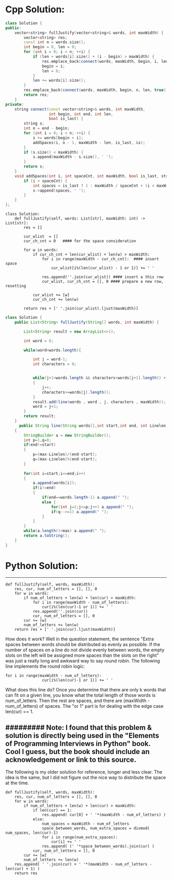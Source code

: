 # Cpp Solution:
```cpp
class Solution {
public:
    vector<string> fullJustify(vector<string>& words, int maxWidth) {
        vector<string> res;
        const int n = words.size();
        int begin = 0, len = 0;
        for (int i = 0; i < n; ++i) {
            if (len + words[i].size() + (i - begin) > maxWidth) {
                res.emplace_back(connect(words, maxWidth, begin, i, len, false));
                begin = i;
                len = 0;
            }
            len += words[i].size();
        }
        res.emplace_back(connect(words, maxWidth, begin, n, len, true));
        return res;
    }
private:
    string connect(const vector<string>& words, int maxWidth,
                   int begin, int end, int len,
                   bool is_last) {
        string s;
        int n = end - begin;
        for (int i = 0; i < n; ++i) {
            s += words[begin + i];
            addSpaces(i, n - 1, maxWidth - len, is_last, &s);
        }
        if (s.size() < maxWidth) {
            s.append(maxWidth - s.size(), ' ');
        }
        return s;
    }
    void addSpaces(int i, int spaceCnt, int maxWidth, bool is_last, string *s) {
        if (i < spaceCnt) {
            int spaces = is_last ? 1 : maxWidth / spaceCnt + (i < maxWidth % spaceCnt);
            s->append(spaces, ' ');
        }
    }
};
```

```Python3
class Solution:
    def fullJustify(self, words: List[str], maxWidth: int) -> List[str]:
        res = []
        
        cur_wlist  = []
        cur_ch_cnt = 0   #### for the space consideration
     
        for w in words: 
            if cur_ch_cnt + len(cur_wlist) + len(w) > maxWidth:
                for i in range(maxWidth - cur_ch_cnt):  #### insert space
                    cur_wlist[i%(len(cur_wlist) - 1 or 1)] += ' '
               
                res.append(''.join(cur_wlist)) #### insert a this row 
                cur_wlist, cur_ch_cnt = [], 0 #### prepare a new row, resetting
                
            cur_wlist += [w]
            cur_ch_cnt += len(w)
            
        return res + [' '.join(cur_wlist).ljust(maxWidth)]
```

```Java
class Solution {
    public List<String> fullJustify(String[] words, int maxWidth) {

        List<String> result = new ArrayList<>();

        int word = 0;

        while(word<words.length){

            int j = word-1;
            int characters = 0;


            while(j+1<words.length && characters+words[j+1].length() + j+1-word<=maxWidth)
            {
                j++;
                characters+=words[j].length();
            }
            result.add(line(words , word , j, characters , maxWidth));
            word = j+1;
        }
        return result;
    }
      public String line(String words[],int start,int end, int Linelen,int max)
    {
        StringBuilder a = new StringBuilder();
        int p=1,q=0;
        if(end!=start)
        {
            p=(max-Linelen)/(end-start);
            q=(max-Linelen)%(end-start);
        }
        
        for(int i=start;i<=end;i++)
        {
            a.append(words[i]);
            if(i!=end)
            {
                if(end==words.length-1) a.append(" ");
                else {
                    for(int j=1;j<=p;j++) a.append(" ");
                    if(q-->=1) a.append(" ");
                }
            }
        }
        while(a.length()<max) a.append(" ");
        return a.toString();
    }
}
```



# Python Solution:
-----------------------------------------
    def fullJustify(self, words, maxWidth):
        res, cur, num_of_letters = [], [], 0
        for w in words:
            if num_of_letters + len(w) + len(cur) > maxWidth:
                for i in range(maxWidth - num_of_letters):
                    cur[i%(len(cur)-1 or 1)] += ' '
                res.append(''.join(cur))
                cur, num_of_letters = [], 0
            cur += [w]
            num_of_letters += len(w)
        return res + [' '.join(cur).ljust(maxWidth)]

How does it work? Well in the question statement, the sentence "Extra spaces between words should be distributed as evenly as possible. If the number of spaces on a line do not divide evenly between words, the empty slots on the left will be assigned more spaces than the slots on the right" was just a really long and awkward way to say *round robin*. The following line implements the round robin logic: 

    for i in range(maxWidth - num_of_letters):
                    cur[i%(len(cur)-1 or 1)] += ' '

What does this line do? Once you determine that there are only k words that can fit on a given line, you know what the total length of those words is num_of_letters. Then the rest are spaces, and there are (maxWidth - num_of_letters) of spaces. The "or 1" part is for dealing with the edge case len(cur) == 1.

######### Note: I found that this problem & solution is directly being used in the "Elements of Programming Interviews in Python" book. Cool I guess, but the book should include an acknowledgement or link to this source.
-----------------------------------------
The following is my older solution for reference, longer and less clear. The idea is the same, but I did not figure out the nice way to distribute the space at the time.

    def fullJustify(self, words, maxWidth):
        res, cur, num_of_letters = [], [], 0
        for w in words:
            if num_of_letters + len(w) + len(cur) > maxWidth:
                if len(cur) == 1:
                    res.append( cur[0] + ' '*(maxWidth - num_of_letters) )
                else:
                    num_spaces = maxWidth - num_of_letters
                    space_between_words, num_extra_spaces = divmod( num_spaces, len(cur)-1)
                    for i in range(num_extra_spaces):
                        cur[i] += ' '
                    res.append( (' '*space_between_words).join(cur) )
                cur, num_of_letters = [], 0
            cur += [w]
            num_of_letters += len(w)
        res.append( ' '.join(cur) + ' '*(maxWidth - num_of_letters - len(cur) + 1) )
        return res